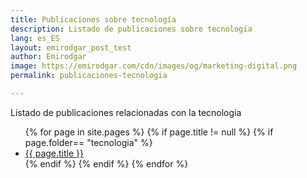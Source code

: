 ```yaml
---
title: Publicaciones sobre tecnología
description: Listado de publicaciones sobre tecnología
lang: es_ES
layout: emirodgar_post_test
author: Emirodgar
image: https://emirodgar.com/cdn/images/og/marketing-digital.png
permalink: publicaciones-tecnologia

---
```


Listado de publicaciones relacionadas con la tecnología

<ul>
{% for page in site.pages %}
{% if page.title != null  %}
	{% if page.folder== "tecnologia" %}
	  <li><a href="{{ page.url }}">{{ page.title }}</a></li>
	{% endif %}
{% endif %}
{% endfor %}
</ul>
<!--stackedit_data:
eyJoaXN0b3J5IjpbNDkyOTk5NjM1XX0=
-->